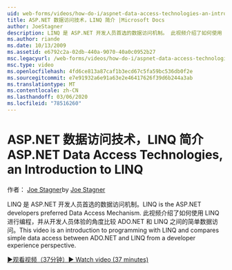 ```yaml
---
uid: web-forms/videos/how-do-i/aspnet-data-access-technologies-an-introduction-to-linq
title: ASP.NET 数据访问技术，LINQ 简介 |Microsoft Docs
author: JoeStagner
description: LINQ 是 ASP.NET 开发人员首选的数据访问机制。 此视频介绍了如何使用 LINQ 进行编程，并比较简单的数据访问 betwee。
ms.author: riande
ms.date: 10/13/2009
ms.assetid: e6792c2a-02db-440a-9070-40a0c0952b27
msc.legacyurl: /web-forms/videos/how-do-i/aspnet-data-access-technologies-an-introduction-to-linq
msc.type: video
ms.openlocfilehash: 4fd6ce813a87caf1b3ecd67c5fa59bc536db0f2e
ms.sourcegitcommit: e7e91932a6e91a63e2e46417626f39d6b244a3ab
ms.translationtype: MT
ms.contentlocale: zh-CN
ms.lasthandoff: 03/06/2020
ms.locfileid: "78516260"
---
```

# <a name="aspnet-data-access-technologies-an-introduction-to-linq"></a><span data-ttu-id="0277f-104">ASP.NET 数据访问技术，LINQ 简介</span><span class="sxs-lookup"><span data-stu-id="0277f-104">ASP.NET Data Access Technologies, an Introduction to LINQ</span></span>

<span data-ttu-id="0277f-105">作者： [Joe Stagner](https://github.com/JoeStagner)</span><span class="sxs-lookup"><span data-stu-id="0277f-105">by [Joe Stagner](https://github.com/JoeStagner)</span></span>

<span data-ttu-id="0277f-106">LINQ 是 ASP.NET 开发人员首选的数据访问机制。</span><span class="sxs-lookup"><span data-stu-id="0277f-106">LINQ is the ASP.NET developers preferred Data Access Mechanism.</span></span> <span data-ttu-id="0277f-107">此视频介绍了如何使用 LINQ 进行编程，并从开发人员体验的角度比较 ADO.NET 和 LINQ 之间的简单数据访问。</span><span class="sxs-lookup"><span data-stu-id="0277f-107">This video is an introduction to programming with LINQ and compares simple data access between ADO.NET and LINQ from a developer experience perspective.</span></span>

[<span data-ttu-id="0277f-108">&#9654;观看视频（37分钟）</span><span class="sxs-lookup"><span data-stu-id="0277f-108">&#9654; Watch video (37 minutes)</span></span>](https://channel9.msdn.com/Blogs/ASP-NET-Site-Videos/aspnet-data-access-technologies-an-introduction-to-linq)
